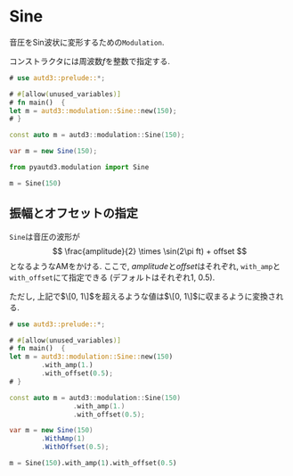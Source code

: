 # Sine

音圧をSin波状に変形するための`Modulation`.

コンストラクタには周波数$f$を整数で指定する.

```rust
# use autd3::prelude::*;

# #[allow(unused_variables)]
# fn main()  {
let m = autd3::modulation::Sine::new(150);
# }
```

```cpp
const auto m = autd3::modulation::Sine(150);
```

```cs
var m = new Sine(150);
```

```python
from pyautd3.modulation import Sine

m = Sine(150)
```

## 振幅とオフセットの指定

`Sine`は音圧の波形が
$$
    \frac{amplitude}{2} \times \sin(2\pi ft) + offset
$$
となるようなAMをかける.
ここで, $amplitude$と$offset$はそれぞれ, `with_amp`と`with_offset`にて指定できる (デフォルトはそれぞれ$1$, $0.5$).

ただし, 上記で$\[0, 1\]$を超えるような値は$\[0, 1\]$に収まるように変換される.

```rust
# use autd3::prelude::*;

# #[allow(unused_variables)]
# fn main()  {
let m = autd3::modulation::Sine::new(150)
        .with_amp(1.)
        .with_offset(0.5);
# }
```

```cpp
const auto m = autd3::modulation::Sine(150)
                .with_amp(1.)
                .with_offset(0.5);
```

```cs
var m = new Sine(150)
        .WithAmp(1)
        .WithOffset(0.5);
```

```python
m = Sine(150).with_amp(1).with_offset(0.5)
```
